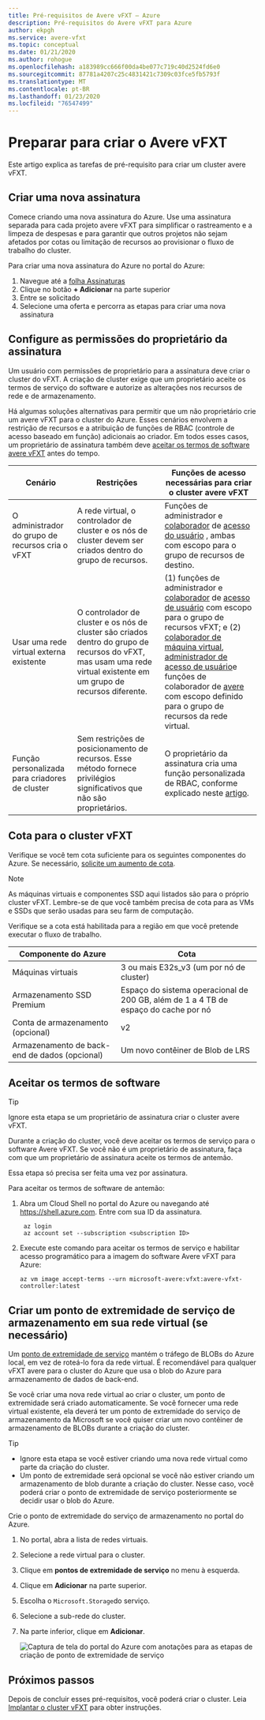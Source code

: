 ```yaml
---
title: Pré-requisitos de Avere vFXT – Azure
description: Pré-requisitos do Avere vFXT para Azure
author: ekpgh
ms.service: avere-vfxt
ms.topic: conceptual
ms.date: 01/21/2020
ms.author: rohogue
ms.openlocfilehash: a183989cc666f00da4be077c719c40d2524fd6e0
ms.sourcegitcommit: 87781a4207c25c4831421c7309c03fce5fb5793f
ms.translationtype: MT
ms.contentlocale: pt-BR
ms.lasthandoff: 01/23/2020
ms.locfileid: "76547499"
---
```

# <a name="prepare-to-create-the-avere-vfxt"></a>Preparar para criar o Avere vFXT

Este artigo explica as tarefas de pré-requisito para criar um cluster avere vFXT.

## <a name="create-a-new-subscription"></a>Criar uma nova assinatura

Comece criando uma nova assinatura do Azure. Use uma assinatura separada para cada projeto avere vFXT para simplificar o rastreamento e a limpeza de despesas e para garantir que outros projetos não sejam afetados por cotas ou limitação de recursos ao provisionar o fluxo de trabalho do cluster.

Para criar uma nova assinatura do Azure no portal do Azure:

1. Navegue até a [folha Assinaturas](https://ms.portal.azure.com/#blade/Microsoft_Azure_Billing/SubscriptionsBlade)
1. Clique no botão **+ Adicionar** na parte superior
1. Entre se solicitado
1. Selecione uma oferta e percorra as etapas para criar uma nova assinatura

## <a name="configure-subscription-owner-permissions"></a>Configure as permissões do proprietário da assinatura

Um usuário com permissões de proprietário para a assinatura deve criar o cluster do vFXT. A criação de cluster exige que um proprietário aceite os termos de serviço do software e autorize as alterações nos recursos de rede e de armazenamento.

Há algumas soluções alternativas para permitir que um não proprietário crie um avere vFXT para o cluster do Azure. Esses cenários envolvem a restrição de recursos e a atribuição de funções de RBAC (controle de acesso baseado em função) adicionais ao criador. Em todos esses casos, um proprietário de assinatura também deve [aceitar os termos de software avere vFXT](#accept-software-terms) antes do tempo.

| Cenário | Restrições | Funções de acesso necessárias para criar o cluster avere vFXT |
|----------|--------|-------|
| O administrador do grupo de recursos cria o vFXT | A rede virtual, o controlador de cluster e os nós de cluster devem ser criados dentro do grupo de recursos. | Funções de administrador e [colaborador](../role-based-access-control/built-in-roles.md#contributor) de [acesso do usuário](../role-based-access-control/built-in-roles.md#user-access-administrator) , ambas com escopo para o grupo de recursos de destino. |
| Usar uma rede virtual externa existente | O controlador de cluster e os nós de cluster são criados dentro do grupo de recursos do vFXT, mas usam uma rede virtual existente em um grupo de recursos diferente. | (1) funções de administrador e [colaborador](../role-based-access-control/built-in-roles.md#contributor) de [acesso de usuário](../role-based-access-control/built-in-roles.md#user-access-administrator) com escopo para o grupo de recursos vFXT; e (2) [colaborador de máquina virtual](../role-based-access-control/built-in-roles.md#virtual-machine-contributor), [administrador de acesso de usuário](../role-based-access-control/built-in-roles.md#user-access-administrator)e funções de colaborador de [avere](../role-based-access-control/built-in-roles.md#avere-contributor) com escopo definido para o grupo de recursos da rede virtual. |
| Função personalizada para criadores de cluster | Sem restrições de posicionamento de recursos. Esse método fornece privilégios significativos que não são proprietários. | O proprietário da assinatura cria uma função personalizada de RBAC, conforme explicado neste [artigo](avere-vfxt-non-owner.md). |

## <a name="quota-for-the-vfxt-cluster"></a>Cota para o cluster vFXT

Verifique se você tem cota suficiente para os seguintes componentes do Azure. Se necessário, [solicite um aumento de cota](https://docs.microsoft.com/azure/azure-supportability/resource-manager-core-quotas-request).

> [!NOTE]
> As máquinas virtuais e componentes SSD aqui listados são para o próprio cluster vFXT. Lembre-se de que você também precisa de cota para as VMs e SSDs que serão usadas para seu farm de computação.
>
> Verifique se a cota está habilitada para a região em que você pretende executar o fluxo de trabalho.

|Componente do Azure|Cota|
|----------|-----------|
|Máquinas virtuais|3 ou mais E32s_v3 (um por nó de cluster) |
|Armazenamento SSD Premium|Espaço do sistema operacional de 200 GB, além de 1 a 4 TB de espaço do cache por nó |
|Conta de armazenamento (opcional) |v2|
|Armazenamento de back-end de dados (opcional) |Um novo contêiner de Blob de LRS |
<!-- this table also appears in the overview - update it there if updating here -->

## <a name="accept-software-terms"></a>Aceitar os termos de software

> [!TIP]
> Ignore esta etapa se um proprietário de assinatura criar o cluster avere vFXT.

Durante a criação do cluster, você deve aceitar os termos de serviço para o software Avere vFXT. Se você não é um proprietário de assinatura, faça com que um proprietário de assinatura aceite os termos de antemão.

Essa etapa só precisa ser feita uma vez por assinatura.

Para aceitar os termos de software de antemão:

1. Abra um Cloud Shell no portal do Azure ou navegando até <https://shell.azure.com>. Entre com sua ID da assinatura.

   ```azurecli
    az login
    az account set --subscription <subscription ID>
   ```

1. Execute este comando para aceitar os termos de serviço e habilitar acesso programático para a imagem do software Avere vFXT para Azure:

   ```azurecli
   az vm image accept-terms --urn microsoft-avere:vfxt:avere-vfxt-controller:latest
   ```

## <a name="create-a-storage-service-endpoint-in-your-virtual-network-if-needed"></a>Criar um ponto de extremidade de serviço de armazenamento em sua rede virtual (se necessário)

Um [ponto de extremidade de serviço](../virtual-network/virtual-network-service-endpoints-overview.md) mantém o tráfego de BLOBs do Azure local, em vez de roteá-lo fora da rede virtual. É recomendável para qualquer vFXT avere para o cluster do Azure que usa o blob do Azure para armazenamento de dados de back-end.

Se você criar uma nova rede virtual ao criar o cluster, um ponto de extremidade será criado automaticamente. Se você fornecer uma rede virtual existente, ela deverá ter um ponto de extremidade do serviço de armazenamento da Microsoft se você quiser criar um novo contêiner de armazenamento de BLOBs durante a criação do cluster.<!-- if there is no endpoint in that situation, the cluster creation will fail -->

> [!TIP]
>
>* Ignore esta etapa se você estiver criando uma nova rede virtual como parte da criação do cluster.
>* Um ponto de extremidade será opcional se você não estiver criando um armazenamento de blob durante a criação do cluster. Nesse caso, você poderá criar o ponto de extremidade de serviço posteriormente se decidir usar o blob do Azure.

Crie o ponto de extremidade do serviço de armazenamento no portal do Azure.

1. No portal, abra a lista de redes virtuais.
1. Selecione a rede virtual para o cluster.
1. Clique em **pontos de extremidade de serviço** no menu à esquerda.
1. Clique em **Adicionar** na parte superior.
1. Escolha o ``Microsoft.Storage``do serviço.
1. Selecione a sub-rede do cluster.
1. Na parte inferior, clique em **Adicionar**.

   ![Captura de tela do portal do Azure com anotações para as etapas de criação de ponto de extremidade de serviço](media/avere-vfxt-service-endpoint.png)

## <a name="next-steps"></a>Próximos passos

Depois de concluir esses pré-requisitos, você poderá criar o cluster. Leia [Implantar o cluster vFXT](avere-vfxt-deploy.md) para obter instruções.
